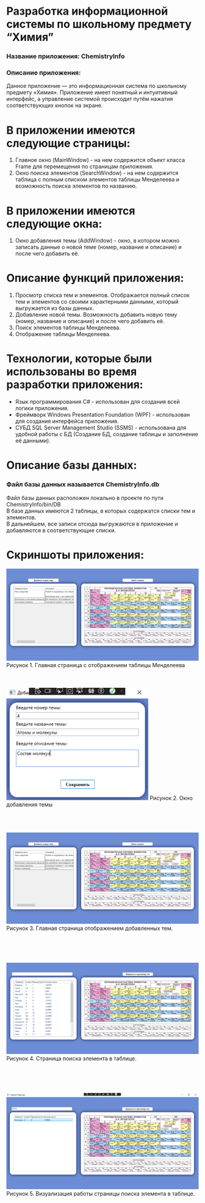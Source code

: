 # Разработка информационной системы по школьному предмету “Химия”
### Название приложения: ChemistryInfo
### Описание приложения:
Данное приложение — это информационная система по школьному предмету «Химия». Приложение имеет понятный и интуитивный интерфейс, а управление системой происходит путём нажатия соответствующих кнопок на экране.


# В приложении имеются следующие страницы:
1. Главное окно (MainWindow) - на нем содержится объект класса Frame для перемещения по страницам приложения.
2. Окно поиска элементов (SearchWindow) - на нем содержится таблица с полным списком элементов таблицы Менделеева и возможность поиска элементов по названию.

# В приложении имеются следующие окна:
1. Окно добавления темы (AddWindow) - окно, в котором можно записать данные о новой теме (номер, название и описание) и после чего добавить её.

# Описание функций приложения:
1. Просмотр списка тем и элементов. Отображается полный список тем и элементов со своими характерными данными, который выгружается из базы данных.
2. Добавление новой темы. Возможность добавить новую тему (номер, название и описание) и после чего добавить её.
3. Поиск элементов таблицы Менделеева.
4. Отображение таблицы Менделеева.

# Технологии, которые были использованы во время разработки приложения:
- Язык программирования C# - использован для создания всей логики приложения.
- Фреймворк Windows Presentation Foundation (WPF) - использован для создания интерфейса приложения.
- СУБД SQL Server Management Studio (SSMS)  - использована для удобной работы с БД (Создание БД, создание таблицы и заполнение её данными).

# Описание базы данных:
### Файл базы данных называется ChemistryInfo.db <br/>
Файл базы данных расположен локально в проекте по пути ChemistryInfo/bin/DB </br>
В базе данных имеются 2 таблицы, в которых содержатся списки тем и элементов. <br/>
В дальнейшем, все записи отсюда выгружаются в приложение и добавляются в соответствующие списки.

# Скриншоты приложения:
![Главная страница](https://github.com/Rimiranaa/Project1/blob/main/Screenshot/1.png)
Рисунок 1. Главная страница с отображением таблицы Менделеева
</br> </br> </br></br>
![окно добавления темы](https://github.com/Rimiranaa/Project1/blob/main/Screenshot/2.png)
Рисунок 2. Окно добавления темы 
</br> </br> </br></br>

![Главная страница](https://github.com/Rimiranaa/Project1/blob/main/Screenshot/3.png)
Рисунок 3. Главная страница отображением добавленных тем. </br>
</br> </br> </br></br>

![Окно просмотра элементов](https://github.com/Rimiranaa/Project1/blob/main/Screenshot/4.png)
Рисунок 4. Страница поиска элемента в таблице. </br>
</br> </br> </br></br>

![Окно просмотра элементов](https://github.com/Rimiranaa/Project1/blob/main/Screenshot/5.png)
Рисунок 5. Визуализация работы страницы поиска элемента в таблице. </br>
</br>

